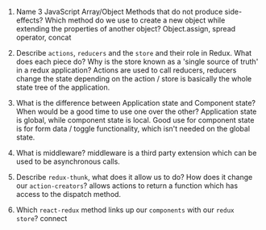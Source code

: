 1.  Name 3 JavaScript Array/Object Methods that do not produce side-effects? Which method do we use to create a new object while extending the properties of another object?
Object.assign, spread operator, concat

1.  Describe `actions`, `reducers` and the `store` and their role in Redux. What does each piece do? Why is the store known as a 'single source of truth' in a redux application?
Actions are used to call reducers, reducers change the state depending on the action / store is basically the whole state tree of the application.

1.  What is the difference between Application state and Component state? When would be a good time to use one over the other?
Application state is global, while component state is local. Good use for component state is for form data / toggle functionality, which isn't needed on the global state.

1.  What is middleware?
middleware is a third party extension which can be used to be asynchronous calls.

1.  Describe `redux-thunk`, what does it allow us to do? How does it change our `action-creators`?
allows actions to return a function which has access to the dispatch method.

1.  Which `react-redux` method links up our `components` with our `redux store`?
connect